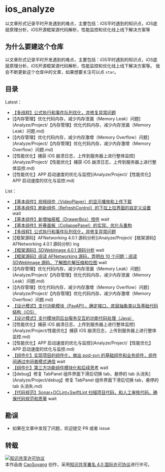 # ios_analyze

以文章形式记录平时开发遇到的难点，主要包括：iOS平时遇到的知识点，iOS底层原理分析，iOS开源框架源代码解析，性能监控和优化线上线下解决方案等

## 为什么要建这个仓库

以文章形式记录平时开发遇到的难点，主要包括：iOS平时遇到的知识点，iOS底层原理分析，iOS开源框架源代码解析，性能监控和优化线上线下解决方案等。
我会不断更新这个仓库中的文章，如果想要关注可以点 `star`。

## 目录

Latest：

+ [【多线程】公式执行和事件队列优化，并修复异常问题](Analyze/Project/【多线程】公式执行和事件队列优化，并修复异常问题.md)
+ [【内存管理】优化代码内存，减少内存泄漏（Memory Leak）问题](Analyze/Project/【内存管理】优化代码内存，减少内存泄漏（Memory Leak）问题.md)
+ [【内存管理】优化代码内存，减少内存激增（Memory Overflow）问题](Analyze/Project/【内存管理】优化代码内存，减少内存激增（Memory Overflow）问题.md)
+ [【性能优化】捕获 iOS 崩溃日志，上传到服务器上进行整体监控](Analyze/Project/【性能优化】捕获 iOS 崩溃日志，上传到服务器上进行整体监控.md)
+ [【性能优化】APP 启动速度的优化与监控](Analyze/Project/【性能优化】APP 启动速度的优化与监控.md)

List：

+ [【基本组件】视频组件（VideoPlayer）的显示播放和上传下载](Analyze/Project/【基本组件】视频组件（VideoPlayer）的显示播放和上传下载.md)
+ [【基本组件】刷新组件（RefreshControl）的下拉上拉界面的自定义设置]() wait
+ [【基本组件】新增抽屉框（DrawerBox）控件]() wait
+ [【基本组件】折叠面板（CollapsePanel）的实现、优化与重构](Analyze/Project/【基本组件】折叠面板（CollapsePanel）的实现、优化与重构.md)
+ [【多线程】公式执行和事件队列优化，并修复异常问题](Analyze/Project/【多线程】公式执行和事件队列优化，并修复异常问题.md)
+ [【框架源码】AFNetworking 4.0.1 源码分析](Analyze/Project/【框架源码】AFNetworking 4.0.1 源码分析) ing
+ [【框架源码】SDWebImage 4.0.1 源码分析]() wait
+ [【框架源码】阅读 AFNetworking 源码，弄明⽩ 10 个问题；阅读 SDWebImage 源码，了解图⽚解压缩和位图]() wait
+ [【内存管理】优化代码内存，减少内存泄漏（Memory Leak）问题](Analyze/Project/【内存管理】优化代码内存，减少内存泄漏（Memory Leak）问题.md)
+ [【内存管理】优化代码内存，减少内存激增（Memory Overflow）问题](Analyze/Project/【内存管理】优化代码内存，减少内存激增（Memory Overflow）问题.md)
+ [【设计模式】支付功能模块（PayAPI），确定接口、底层抽象类以及基础代码结构（iOS）](Analyze/Project/【设计模式】支付功能模块（PayAPI），确定接口、底层抽象类以及基础代码结构（iOS）.md)
+ [【设计模式】支付模块同后台服务交互的功能代码处理（Java）](Analyze/Project/【设计模式】支付模块同后台服务交互的功能代码处理（Java）.md)
+ [【性能优化】捕获 iOS 崩溃日志，上传到服务器上进行整体监控](Analyze/Project/性能优化】捕获 iOS 崩溃日志，上传到服务器上进行整体监控.md)
+ [【性能优化】APP 启动速度的优化与监控](Analyze/Project/【性能优化】APP 启动速度的优化与监控.md)
+ [【组件化】实现项⽬的组件化，做出 pod-svn 的基础组件和业务组件，组件间通过中间者模式通信]() wait
+ [【组件化】第三方功能组件模块化和后续思考]() wait
+ [【debug】修复 TabPanel 组件界面下滑后切换 tab，悬停的 tab 头消失](Analyze/Project/debug】修复 TabPanel 组件界面下滑后切换 tab，悬停的 tab 头消失.md)
+ [【代码规范】Sonar+OCLint+SwiftLint 扫描项⽬代码，和⼈⼯审核代码，确保代码规范和质量]() wait

## 勘误

+ 如果在文章中发现了问题，欢迎提交 PR 或者 issue

## 转载

<a rel="license" href="http://creativecommons.org/licenses/by/4.0/"><img alt="知识共享许可协议" style="border-width:0" src="https://i.creativecommons.org/l/by/4.0/88x31.png" /></a><br />本<span xmlns:dct="http://purl.org/dc/terms/" href="http://purl.org/dc/dcmitype/Text" rel="dct:type">作品</span>由 <a xmlns:cc="http://creativecommons.org/ns#" href="https://github.com/caosuyang/ios_analyze" property="cc:attributionName" rel="cc:attributionURL">CaoSuyang</a> 创作，采用<a rel="license" href="http://creativecommons.org/licenses/by/4.0/">知识共享署名 4.0 国际许可协议</a>进行许可。
